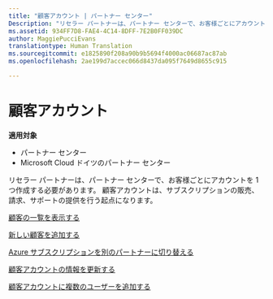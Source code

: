 ```yaml
---
title: "顧客アカウント | パートナー センター"
Description: "リセラー パートナーは、パートナー センターで、お客様ごとにアカウントを 1 つ作成する必要があります。 顧客アカウントは、サブスクリプションの販売、請求、サポートの提供を行う起点になります。"
ms.assetid: 934FF7D8-FAE4-4C14-8DFF-7E2B0FF039DC
author: MaggiePucciEvans
translationtype: Human Translation
ms.sourcegitcommit: e1825890f208a90b9b5694f4000ac06687ac87ab
ms.openlocfilehash: 2ae199d7accec066d8437da095f7649d8655c915

---
```


# 顧客アカウント

**適用対象**

-  パートナー センター
-  Microsoft Cloud ドイツのパートナー センター

リセラー パートナーは、パートナー センターで、お客様ごとにアカウントを 1 つ作成する必要があります。 顧客アカウントは、サブスクリプションの販売、請求、サポートの提供を行う起点になります。

[顧客の一覧を表示する](see-your-customer-list.md)

[新しい顧客を追加する](add-a-new-customer.md)

[Azure サブスクリプションを別のパートナーに切り替える](switch-azure-subscriptions-to-a-different-partner.md)

[顧客アカウントの情報を更新する](update-customer-account-info.md)

[顧客アカウントに複数のユーザーを追加する](adding-multiple-users-to-a-customer-account.md)

 

 






<!--HONumber=Jan17_HO2-->


